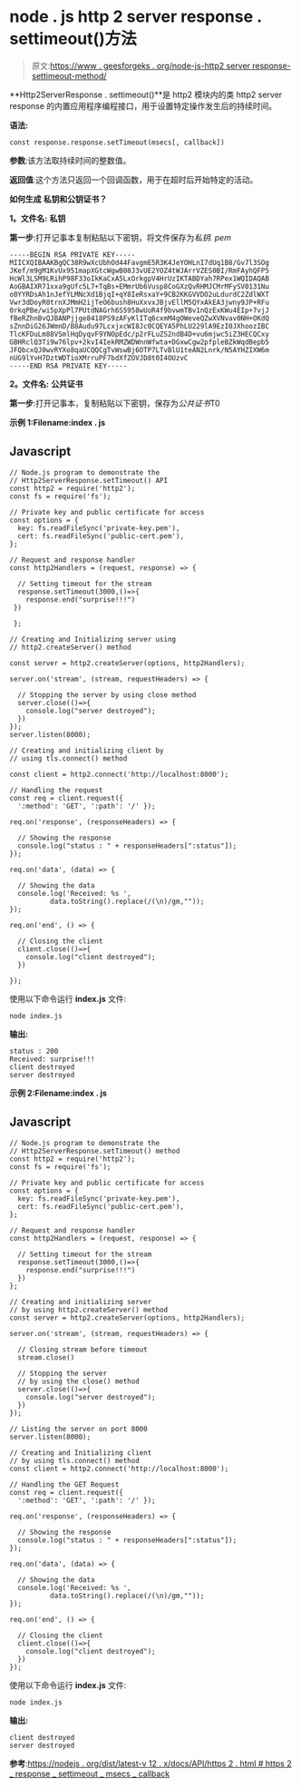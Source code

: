 # node . js http 2 server response . settimeout()方法

> 原文:[https://www . geesforgeks . org/node-js-http2 server response-settimeout-method/](https://www.geeksforgeeks.org/node-js-http2serverresponse-settimeout-method/)

**Http2ServerResponse . settimeout()**是 http2 模块内的类 http2 server response 的内置应用程序编程接口，用于设置特定操作发生后的持续时间。

**语法:**

```
const response.response.setTimeout(msecs[, callback])
```

**参数**:该方法取持续时间的整数值。

**返回值**:这个方法只返回一个回调函数，用于在超时后开始特定的活动。

**如何生成** **私钥和公钥证书？**

**1。文件名:** **私钥**

**第一步**:打开记事本复制粘贴以下密钥，将文件保存为*私钥. pem*

```
-----BEGIN RSA PRIVATE KEY-----
MIICXQIBAAKBgQC38R9wXcUbhOd44FavgmE5R3K4JeYOHLnI7dUq1B8/Gv7l3SOg
JKef/m9gM1KvUx951mapXGtcWgwB08J3vUE2YOZ4tWJArrVZES0BI/RmFAyhQFP5
HcWl3LSM9LRihP98F33oIkKaCxA5LxOrkgpV4HrUzIKTABDYah7RPex1WQIDAQAB
AoGBAIXR71xxa9gUfc5L7+TqBs+EMmrUb6Vusp8CoGXzQvRHMJCMrMFySV0131Nu
o0YYRDsAh1nJefYLMNcXd1BjqI+qY8IeRsxaY+9CB2KKGVVDO2uLdurdC2ZdlWXT
Vwr3dDoyR0trnXJMmH2ijTeO6bush8HuXxvxJBjvEllM5QYxAkEA3jwny9JP+RFu
0rkqPBe/wi5pXpPl7PUtdNAGrh6S5958wUoR4f9bvwmTBv1nQzExKWu4EIp+7vjJ
fBeRZhnBvQJBANPjjge8418PS9zAFyKlITq6cxmM4gOWeveQZwXVNvav0NH+OKdQ
sZnnDiG26JWmnD/B8Audu97LcxjxcWI8Jc0CQEYA5PhLU229lA9EzI0JXhoozIBC
TlcKFDuLm88VSmlHqDyqvF9YNOpEdc/p2rFLuZS2ndB4D+vu6mjwc5iZ3HECQCxy
GBHRclQ3Ti9w76lpv+2kvI4IekRMZWDWnnWfwta+DGxwCgw2pfpleBZkWqdBepb5
JFQbcxQJ0wvRYXo8qaUCQQCgTvWswBj6OTP7LTvBlU1teAN2Lnrk/N5AYHZIXW6m
nUG9lYvH7DztWDTioXMrruPF7bdXfZOVJD8t0I4OUzvC
-----END RSA PRIVATE KEY-----
```

**2。文件名:** **公共证书**

**第一步**:打开记事本，复制粘贴以下密钥，保存为*公共证书*T0

**示例 1:Filename:index . js**

## Javascript

```
// Node.js program to demonstrate the
// Http2ServerResponse.setTimeout() API
const http2 = require('http2');
const fs = require('fs');

// Private key and public certificate for access
const options = {
  key: fs.readFileSync('private-key.pem'),
  cert: fs.readFileSync('public-cert.pem'),
};

// Request and response handler
const http2Handlers = (request, response) => {

  // Setting timeout for the stream
  response.setTimeout(3000,()=>{
    response.end("surprise!!!")
 })

 };

// Creating and Initializing server using
// http2.createServer() method

const server = http2.createServer(options, http2Handlers);

server.on('stream', (stream, requestHeaders) => {

  // Stopping the server by using close method
  server.close(()=>{
    console.log("server destroyed");
  })
});
server.listen(8000);

// Creating and initializing client by
// using tls.connect() method

const client = http2.connect('http://localhost:8000');

// Handling the request
const req = client.request({
  ':method': 'GET', ':path': '/' });

req.on('response', (responseHeaders) => {

  // Showing the response 
  console.log("status : " + responseHeaders[":status"]);
});

req.on('data', (data) => {

  // Showing the data
  console.log('Received: %s ',
          data.toString().replace(/(\n)/gm,""));
});

req.on('end', () => {

  // Closing the client
  client.close(()=>{
    console.log("client destroyed");
  })

});
```

使用以下命令运行 **index.js** 文件:

```
node index.js
```

**输出:**

```
status : 200
Received: surprise!!!
client destroyed
server destroyed
```

**示例 2:Filename:index . js**

## Javascript

```
// Node.js program to demonstrate the
// Http2ServerResponse.setTimeout() method
const http2 = require('http2');
const fs = require('fs');

// Private key and public certificate for access
const options = {
  key: fs.readFileSync('private-key.pem'),
  cert: fs.readFileSync('public-cert.pem'),
};

// Request and response handler
const http2Handlers = (request, response) => {

  // Setting timeout for the stream
  response.setTimeout(3000,()=>{
    response.end("surprise!!!")
  })
};

// Creating and initializing server
// by using http2.createServer() method
const server = http2.createServer(options, http2Handlers);

server.on('stream', (stream, requestHeaders) => {

  // Closing stream before timeout
  stream.close()

  // Stopping the server
  // by using the close() method
  server.close(()=>{
    console.log("server destroyed");
  })
});

// Listing the server on port 8000
server.listen(8000);

// Creating and Initializing client
// by using tls.connect() method
const client = http2.connect('http://localhost:8000');

// Handling the GET Request
const req = client.request({
  ':method': 'GET', ':path': '/' });

req.on('response', (responseHeaders) => {

  // Showing the response
  console.log("status : " + responseHeaders[":status"]);
});

req.on('data', (data) => {

  // Showing the data
  console.log('Received: %s ',
          data.toString().replace(/(\n)/gm,""));
});

req.on('end', () => {

  // Closing the client
  client.close(()=>{
    console.log("client destroyed");
  })
});
```

使用以下命令运行 **index.js** 文件:

```
node index.js
```

**输出:**

```
client destroyed
server destroyed
```

**参考**:[https://nodejs . org/dist/latest-v 12 . x/docs/API/https 2 . html # https 2 _ response _ settimeout _ msecs _ callback](https://nodejs.org/dist/latest-v12.x/docs/api/http2.html#http2_response_settimeout_msecs_callback)